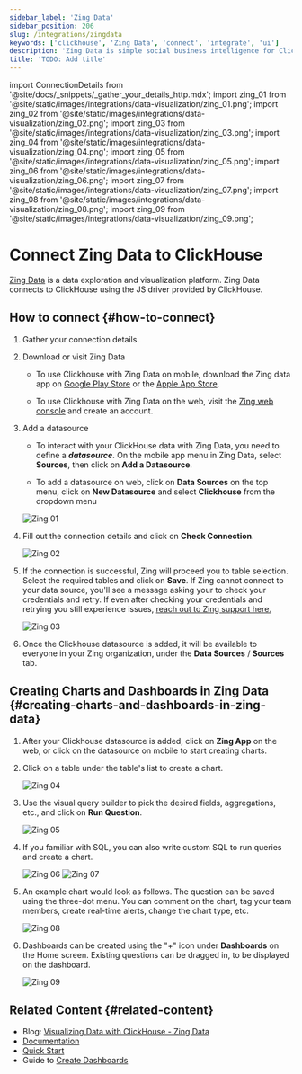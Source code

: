 ```yaml
---
sidebar_label: 'Zing Data'
sidebar_position: 206
slug: /integrations/zingdata
keywords: ['clickhouse', 'Zing Data', 'connect', 'integrate', 'ui']
description: 'Zing Data is simple social business intelligence for ClickHouse, made for iOS, Android and the web.'
title: 'TODO: Add title'
---
```

import ConnectionDetails from '@site/docs/_snippets/_gather_your_details_http.mdx';
import zing_01 from '@site/static/images/integrations/data-visualization/zing_01.png';
import zing_02 from '@site/static/images/integrations/data-visualization/zing_02.png';
import zing_03 from '@site/static/images/integrations/data-visualization/zing_03.png';
import zing_04 from '@site/static/images/integrations/data-visualization/zing_04.png';
import zing_05 from '@site/static/images/integrations/data-visualization/zing_05.png';
import zing_06 from '@site/static/images/integrations/data-visualization/zing_06.png';
import zing_07 from '@site/static/images/integrations/data-visualization/zing_07.png';
import zing_08 from '@site/static/images/integrations/data-visualization/zing_08.png';
import zing_09 from '@site/static/images/integrations/data-visualization/zing_09.png';

# Connect Zing Data to ClickHouse

<a href="https://www.zingdata.com/" target="_blank">Zing Data</a> is a data exploration and visualization platform. Zing Data connects to ClickHouse using the JS driver provided by ClickHouse. 

## How to connect {#how-to-connect}
1. Gather your connection details.
<ConnectionDetails />

2. Download or visit Zing Data

    * To use Clickhouse with Zing Data on mobile, download the Zing data app on [Google Play Store](https://play.google.com/store/apps/details?id=com.getzingdata.android) or the [Apple App Store](https://apps.apple.com/us/app/zing-data-collaborative-bi/id1563294091).
    
    * To use Clickhouse with Zing Data on the web, visit the [Zing web console](https://console.getzingdata.com/) and create an account.

3. Add a datasource

    * To interact with your ClickHouse data with Zing Data, you need to define a **_datasource_**. On the mobile app menu in Zing Data, select **Sources**, then click on **Add a Datasource**.

    * To add a datasource on web, click on **Data Sources** on the top menu, click on **New Datasource** and select **Clickhouse** from the dropdown menu
    
    <img src={zing_01} alt="Zing 01"/>
    <br/>

4. Fill out the connection details and click on **Check Connection**.

    <img src={zing_02} alt="Zing 02"/>
    <br/>

5. If the connection is successful, Zing will proceed you to table selection. Select the required tables and click on **Save**. If Zing cannot connect to your data source, you'll see a message asking your to check your credentials and retry. If even after checking your credentials and retrying you still experience issues, <a id="contact_link" href="mailto:hello@getzingdata.com">reach out to Zing support here.</a>

    <img src={zing_03} alt="Zing 03"/>
    <br/>

6. Once the Clickhouse datasource is added, it will be available to everyone in your Zing organization, under the **Data Sources** / **Sources** tab.

## Creating Charts and Dashboards in Zing Data {#creating-charts-and-dashboards-in-zing-data}

1. After your Clickhouse datasource is added, click on **Zing App** on the web, or click on the datasource on mobile to start creating charts.

2. Click on a table under the table's list to create a chart.

    <img src={zing_04} alt="Zing 04"/>
    <br/>

3. Use the visual query builder to pick the desired fields, aggregations, etc., and click on **Run Question**.

    <img src={zing_05} alt="Zing 05"/>
    <br/>

4. If you familiar with SQL, you can also write custom SQL to run queries and create a chart.

    <img src={zing_06} alt="Zing 06"/>
    <img src={zing_07} alt="Zing 07"/>

5. An example chart would look as follows. The question can be saved using the three-dot menu. You can comment on the chart, tag your team members, create real-time alerts, change the chart type, etc.

    <img src={zing_08} alt="Zing 08"/>
    <br/>

6. Dashboards can be created using the "+" icon under **Dashboards** on the Home screen. Existing questions can be dragged in, to be displayed on the dashboard.

    <img src={zing_09} alt="Zing 09"/>
    <br/>

## Related Content {#related-content}

- Blog: [Visualizing Data with ClickHouse - Zing Data](https://getzingdata.com/blog/zing-adds-support-for-clickhouse-as-a-data-source/)
- [Documentation](https://docs.getzingdata.com/docs/)
- [Quick Start](https://getzingdata.com/quickstart/)
- Guide to [Create Dashboards](https://getzingdata.com/blog/new-feature-create-multi-question-dashboards/)
